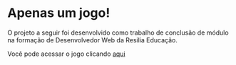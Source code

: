 # Apenas um jogo!

O projeto a seguir foi desenvolvido como trabalho de conclusão de módulo na formação de Desenvolvedor Web da Resilia Educação.

Você pode acessar o jogo clicando [aqui](https://letxns.github.io/projeto-final-modulo-um/)
